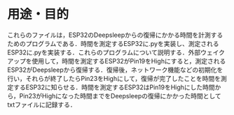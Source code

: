 # 用途・目的
これらのファイルは，ESP32のDeepsleepからの復帰にかかる時間を計測するためのプログラムである．時間を測定するESP32に.pyを実装し、測定されるESP32に.pyを実装する．これらのプログラムについて説明する．外部ウェイクアップを使用して，時間を測定するESP32がPin19をHighにすると，測定されるESP32がDeepsleepから復帰する．復帰後，ネットワーク機能などの初期化を行い，それらが終了したらPin23をHighにして，復帰が完了したことを時間を測定するESP32に知らせる．時間を測定するESP32はPin19をHighにした時間から，Pin23がHighになった時間までをDeepsleepの復帰にかかった時間としてtxtファイルに記録する．



